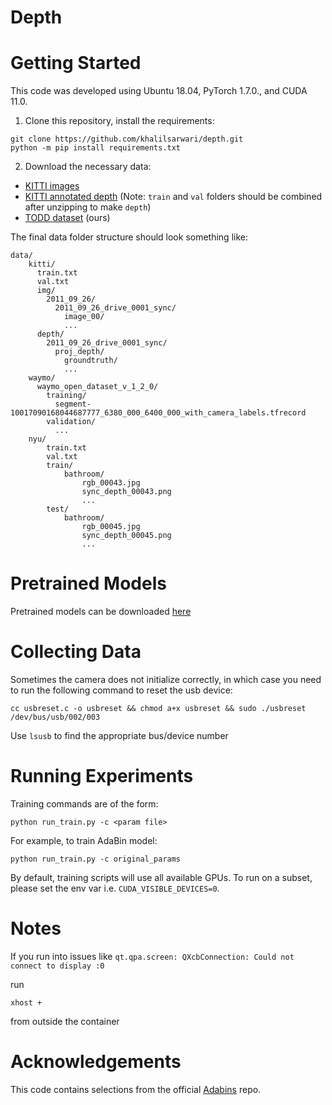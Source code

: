 # Depth

# Getting Started
This code was developed using Ubuntu 18.04, PyTorch 1.7.0., and CUDA 11.0.

1. Clone this repository, install the requirements:
```
git clone https://github.com/khalilsarwari/depth.git
python -m pip install requirements.txt
```
2. Download the necessary data:
- [KITTI images](http://www.cvlibs.net/download.php?file=raw_data_downloader.zip)
- [KITTI annotated depth](http://www.cvlibs.net/download.php?file=data_depth_annotated.zip) (Note: `train` and `val` folders should be combined after unzipping to make `depth`)
- [TODD dataset](https://drive.google.com/drive/folders/11TMkt_pd2vhKRXAJx71cewwaFsw9Z_-c?usp=sharing) (ours)

The final data folder structure should look something like:
```
data/
    kitti/
      train.txt
      val.txt
      img/
        2011_09_26/
          2011_09_26_drive_0001_sync/
            image_00/
            ...
      depth/
        2011_09_26_drive_0001_sync/
          proj_depth/
            groundtruth/
            ...
    waymo/
      waymo_open_dataset_v_1_2_0/
        training/
          segment-10017090168044687777_6380_000_6400_000_with_camera_labels.tfrecord
        validation/
          ...
    nyu/
        train.txt
        val.txt
        train/
            bathroom/
                rgb_00043.jpg
                sync_depth_00043.png
                ...
        test/
            bathroom/
                rgb_00045.jpg
                sync_depth_00045.png
                ...
```

# Pretrained Models
Pretrained models can be downloaded [here](https://drive.google.com/drive/folders/1bJ0TH2E_Cl5HKxTum9ajKWPomBIVvd0y?usp=sharing)

# Collecting Data

Sometimes the camera does not initialize correctly, in which case you need to run the following command to reset the usb device:
```
cc usbreset.c -o usbreset && chmod a+x usbreset && sudo ./usbreset /dev/bus/usb/002/003
```

Use `lsusb` to find the appropriate bus/device number

# Running Experiments

Training commands are of the form:
```
python run_train.py -c <param file>
```

For example, to train AdaBin model:
```
python run_train.py -c original_params
```

By default, training scripts will use all available GPUs. To run on a subset, please set the env var i.e. `CUDA_VISIBLE_DEVICES=0`.

# Notes

If you run into issues like `qt.qpa.screen: QXcbConnection: Could not connect to display :0`

run 

`xhost +`

from outside the container

# Acknowledgements

This code contains selections from the official [Adabins](https://github.com/shariqfarooq123/AdaBins) repo.
